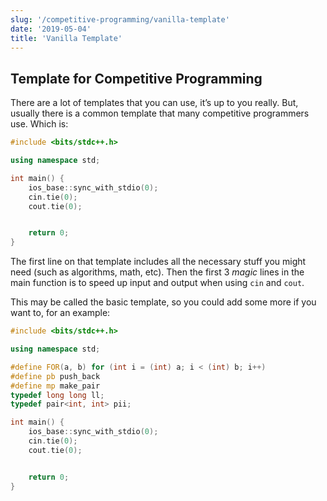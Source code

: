 ```yaml
---
slug: '/competitive-programming/vanilla-template'
date: '2019-05-04'
title: 'Vanilla Template'
---
```


## Template for Competitive Programming

There are a lot of templates that you can use, it’s up to you really. But, usually there is a common template that many competitive programmers use.
Which is:

```c++
#include <bits/stdc++.h>

using namespace std;

int main() {
    ios_base::sync_with_stdio(0);
    cin.tie(0);
    cout.tie(0);


    return 0;
}
```

The first line on that template includes all the necessary stuff you might need (such as algorithms, math, etc). Then the first 3 _magic_ lines in the main function is to speed up input and output when using `cin` and `cout`.

This may be called the basic template, so you could add some more if you want to, for an example:

```c++
#include <bits/stdc++.h>

using namespace std;

#define FOR(a, b) for (int i = (int) a; i < (int) b; i++)
#define pb push_back
#define mp make_pair
typedef long long ll;
typedef pair<int, int> pii;

int main() {
    ios_base::sync_with_stdio(0);
    cin.tie(0);
    cout.tie(0);


    return 0;
}
```
